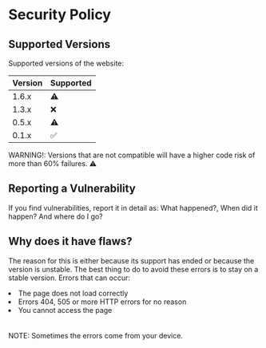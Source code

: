 # Security Policy

## Supported Versions

Supported versions of the website:

| Version | Supported          |
| ------- | ------------------ |
| 1.6.x   | :warning:          |
| 1.3.x   | :x:                |
| 0.5.x   | :warning:          |
| 0.1.x   | :white_check_mark: |

WARNING!: Versions that are not compatible will have a higher code risk of more than 60% failures. ⚠️

## Reporting a Vulnerability

If you find vulnerabilities, report it in detail as: What happened?, When did it happen? And where do I go?

## Why does it have flaws?

The reason for this is either because its support has ended or because the version is unstable. The best thing to do to avoid these errors is to stay on a stable version. Errors that can occur:
<br>
<li>The page does not load correctly</li>
<li>Errors 404, 505 or more HTTP errors for no reason</li>
<li>You cannot access the page</li>
<br><br>
NOTE: Sometimes the errors come from your device.

<!--
Made with 💙
👨‍💻⚙️🧰
-->
